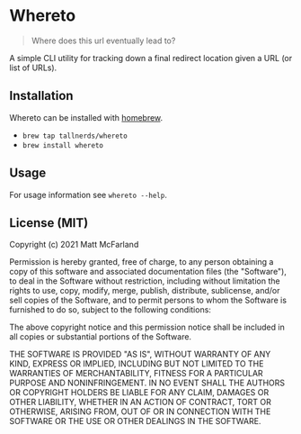 # Whereto

> Where does this url eventually lead to?

A simple CLI utility for tracking down a final redirect location given a URL (or list of URLs).

## Installation

Whereto can be installed with [homebrew](https://brew.sh/).

- `brew tap tallnerds/whereto`
- `brew install whereto`

## Usage

For usage information see `whereto --help`.

## License (MIT)

Copyright (c) 2021 Matt McFarland

Permission is hereby granted, free of charge, to any person obtaining a copy
of this software and associated documentation files (the "Software"), to deal
in the Software without restriction, including without limitation the rights
to use, copy, modify, merge, publish, distribute, sublicense, and/or sell
copies of the Software, and to permit persons to whom the Software is
furnished to do so, subject to the following conditions:

The above copyright notice and this permission notice shall be included in all
copies or substantial portions of the Software.

THE SOFTWARE IS PROVIDED "AS IS", WITHOUT WARRANTY OF ANY KIND, EXPRESS OR
IMPLIED, INCLUDING BUT NOT LIMITED TO THE WARRANTIES OF MERCHANTABILITY,
FITNESS FOR A PARTICULAR PURPOSE AND NONINFRINGEMENT. IN NO EVENT SHALL THE
AUTHORS OR COPYRIGHT HOLDERS BE LIABLE FOR ANY CLAIM, DAMAGES OR OTHER
LIABILITY, WHETHER IN AN ACTION OF CONTRACT, TORT OR OTHERWISE, ARISING FROM,
OUT OF OR IN CONNECTION WITH THE SOFTWARE OR THE USE OR OTHER DEALINGS IN THE
SOFTWARE.

